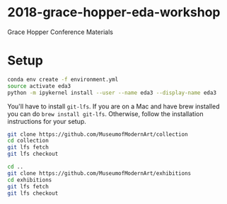 # 2018-grace-hopper-eda-workshop
Grace Hopper Conference Materials



# Setup

```bash
conda env create -f environment.yml
source activate eda3
python -m ipykernel install --user --name eda3 --display-name eda3
```


You'll have to install `git-lfs`. If you are on a Mac and have brew installed you can do `brew install git-lfs`. Otherwise, follow the installation instructions for your setup. 

```bash
git clone https://github.com/MuseumofModernArt/collection
cd collection
git lfs fetch
git lfs checkout

cd ..
git clone https://github.com/MuseumofModernArt/exhibitions
cd exhibitions
git lfs fetch
git lfs checkout
```